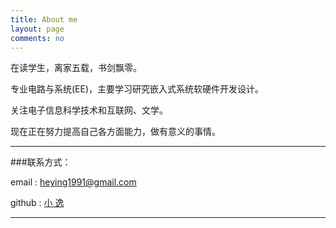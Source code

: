 ```yaml
---
title: About me
layout: page
comments: no
---
```


在读学生，离家五载，书剑飘零。

专业电路与系统(EE)，主要学习研究嵌入式系统软硬件开发设计。

关注电子信息科学技术和互联网、文学。

现在正在努力提高自己各方面能力，做有意义的事情。



----

###联系方式：        

email  :   heying1991@gmail.com

github :  [小 逸](https://github.com/huangtuzhi)      


----

